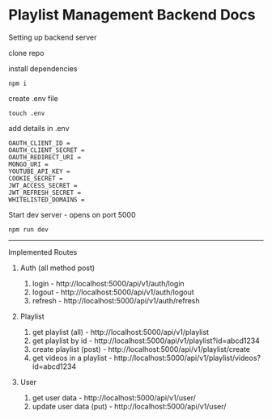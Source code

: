 # Playlist Management Backend Docs

Setting up backend server

clone repo

install dependencies
```
npm i 
```

create .env file
```
touch .env
```
add details in .env
```
OAUTH_CLIENT_ID = 
OAUTH_CLIENT_SECRET = 
OAUTH_REDIRECT_URI = 
MONGO_URI = 
YOUTUBE_API_KEY =
COOKIE_SECRET = 
JWT_ACCESS_SECRET = 
JWT_REFRESH_SECRET = 
WHITELISTED_DOMAINS = 
```

Start dev server - opens on port 5000
```
npm run dev
```

----
Implemented Routes

1. Auth (all method post)
    1. login - http://localhost:5000/api/v1/auth/login
    2. logout - http://localhost:5000/api/v1/auth/logout
    3. refresh - http://localhost:5000/api/v1/auth/refresh

2. Playlist
    1. get playlist (all) - http://localhost:5000/api/v1/playlist
    2. get playlist by id -  http://localhost:5000/api/v1/playlist?id=abcd1234
    3. create playlist (post) - http://localhost:5000/api/v1/playlist/create
    4. get videos in a playlist - http://localhost:5000/api/v1/playlist/videos?id=abcd1234

3. User
    1. get user data - http://localhost:5000/api/v1/user/
    2. update user data (put) - http://localhost:5000/api/v1/user/




